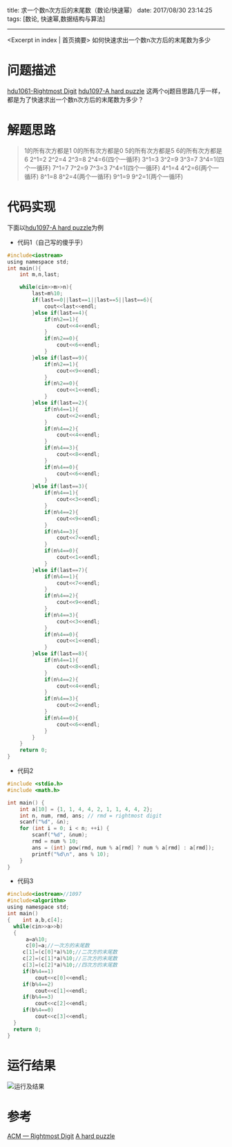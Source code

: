 title: 求一个数n次方后的末尾数（数论/快速幂）
date: 2017/08/30 23:14:25
tags: [数论, 快速幂,数据结构与算法]

---

<Excerpt in index | 首页摘要> 
如何快速求出一个数n次方后的末尾数为多少
<!-- more -->


# 问题描述

[hdu1061-Rightmost Digit](http://acm.hdu.edu.cn/showproblem.php?pid=1061)
[hdu1097-A hard puzzle](http://acm.hdu.edu.cn/showproblem.php?pid=1097)
这两个oj题目思路几乎一样，都是为了快速求出一个数n次方后的末尾数为多少？
# 解题思路

>1的所有次方都是1
0的所有次方都是0
5的所有次方都是5
6的所有次方都是6
2^1=2 2^2=4 2^3=8 2^4=6(四个一循环)
3^1=3 3^2=9 3^3=7 3^4=1(四个一循环)
7^1=7 7^2=9 7^3=3 7^4=1(四个一循环)
4^1=4 4^2=6(两个一循环)
8^1=8 8^2=4(两个一循环)
9^1=9 9^2=1(两个一循环)
# 代码实现
下面以[hdu1097-A hard puzzle](http://acm.hdu.edu.cn/showproblem.php?pid=1097)为例
- 代码1（自己写的傻乎乎）
```C
#include<iostream>
using namespace std;
int main(){
    int m,n,last;

    while(cin>>m>>n){
        last=m%10;
        if(last==0||last==1||last==5||last==6){
            cout<<last<<endl;
        }else if(last==4){
            if(n%2==1){
                cout<<4<<endl;
            }
            if(n%2==0){
                cout<<6<<endl;
            }
        }else if(last==9){
            if(n%2==1){
                cout<<9<<endl;
            }
            if(n%2==0){
                cout<<1<<endl;
            }
        }else if(last==2){
            if(n%4==1){
                cout<<2<<endl;
            }
            if(n%4==2){
                cout<<4<<endl;
            }
            if(n%4==3){
                cout<<8<<endl;
            }
            if(n%4==0){
                cout<<6<<endl;
            }
        }else if(last==3){
            if(n%4==1){
                cout<<3<<endl;
            }
            if(n%4==2){
                cout<<9<<endl;
            }
            if(n%4==3){
                cout<<7<<endl;
            }
            if(n%4==0){
                cout<<1<<endl;
            }
        }else if(last==7){
            if(n%4==1){
                cout<<7<<endl;
            }
            if(n%4==2){
                cout<<9<<endl;
            }
            if(n%4==3){
                cout<<3<<endl;
            }
            if(n%4==0){
                cout<<1<<endl;
            }
        }else if(last==8){
            if(n%4==1){
                cout<<8<<endl;
            }
            if(n%4==2){
                cout<<4<<endl;
            }
            if(n%4==3){
                cout<<2<<endl;
            }
            if(n%4==0){
                cout<<6<<endl;
            }
        }
    }
    return 0;
}

````
- 代码2
```C
#include <stdio.h>
#include <math.h>

int main() {
    int a[10] = {1, 1, 4, 4, 2, 1, 1, 4, 4, 2};
    int n, num, rmd, ans; // rmd = rightmost digit
    scanf("%d", &n);
    for (int i = 0; i < n; ++i) {
        scanf("%d", &num);
        rmd = num % 10;
        ans = (int) pow(rmd, num % a[rmd] ? num % a[rmd] : a[rmd]);
        printf("%d\n", ans % 10);
    }
}
```

- 代码3
```C
#include<iostream>//1097
#include<algorithm>
using namespace std;
int main()
{    int a,b,c[4];
  while(cin>>a>>b)
  {
      a=a%10;
      c[0]=a;//一次方的末尾数
     c[1]=(c[0]*a)%10;//二次方的末尾数
     c[2]=(c[1]*a)%10;//三次方的末尾数
     c[3]=(c[2]*a)%10;//四次方的末尾数
     if(b%4==1)
         cout<<c[0]<<endl;
     if(b%4==2)
         cout<<c[1]<<endl;
     if(b%4==3)
         cout<<c[2]<<endl;
     if(b%4==0)
         cout<<c[3]<<endl;
  }
  return 0;
}

```
# 运行结果

![运行及结果](http://upload-images.jianshu.io/upload_images/1531909-9d4ad70adc387245.png?imageMogr2/auto-orient/strip%7CimageView2/2/w/1240)

# 参考
[ACM — Rightmost Digit](https://segmentfault.com/a/1190000006995186)
[A hard puzzle](http://blog.csdn.net/zuguodexiaoguoabc/article/details/43762335)